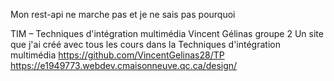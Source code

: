 Mon rest-api ne marche pas et je ne sais pas pourquoi


TIM – Techniques d'intégration multimédia
Vincent Gélinas
groupe 2
Un site que j'ai créé avec tous les cours dans la Techniques d'intégration multimédia
https://github.com/VincentGelinas28/TP
https://e1949773.webdev.cmaisonneuve.qc.ca/design/
